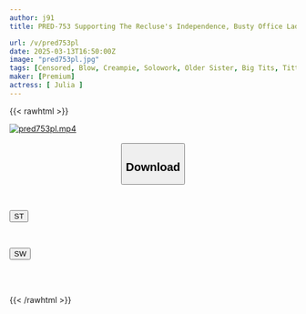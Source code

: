 ```yaml
---
author: j91
title: PRED-753 Supporting The Recluse's Independence, Busty Office Lady JULIA Provides Overwhelming Maternal Support To A Young NEET With A Dirty Dick Who Spends All His Time Masturbating In A Trash Room

url: /v/pred753pl
date: 2025-03-13T16:50:00Z
image: "pred753pl.jpg"
tags: [Censored, Blow, Creampie, Solowork, Older Sister, Big Tits, Titty Fuck	]
maker: [Premium]
actress: [ Julia ]
---
```



{{< rawhtml >}}

<div class="video" data-videoid="kZgJXBDg81hOL97">
    <a href="javascript:;">
        <img src="/v/pred753pl/pred753pl.jpg" width="WIDTH" height="HEIGHT" alt="pred753pl.mp4" loading="lazy">
    </a>
</div>

<script type="text/javascript" src="https://j91.asia/asset/on-demand-st.js"></script>

<br>
  <link rel="stylesheet" href="https://j91.asia/asset/bs5.css">
  
  <center>
  <button class="btn btn-primary" type="button" data-bs-toggle="collapse" data-bs-target=".multi-collapse" aria-expanded="false" aria-controls="multiCollapseExample1 multiCollapseExample2"><h2>Download</h2></button></center>
</p>
<div class="row">
  <div class="col">
    <div class="collapse multi-collapse" id="multiCollapseExample1">
      <div class="card card-body">
	      	      <br>
<div class="buttons">  
<p><a href="/v/pred753pl/st.html" target="_blank"><button class="btn-hover color-3"><i class="fa fa-download"></i> ST</button></a></p></div>
    </div>
  </div>
</div>
  <div class="col">
    <div class="collapse multi-collapse" id="multiCollapseExample2">
      <div class="card card-body">
	      <br>
<div class="buttons">
<p><a href="/v/pred753pl/sw.html" target="_blank"><button class="btn-hover color-2"><i class="fa fa-download"></i> SW</button></a></p></div>
<br><br>
      </div>
    </div>
  </div>
</div>

{{< /rawhtml >}}